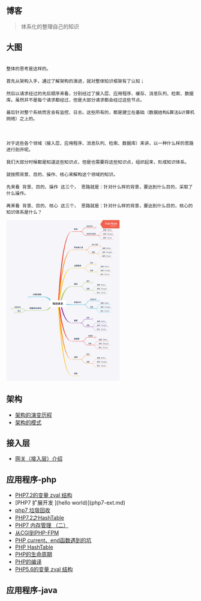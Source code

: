 ## 博客

> 体系化的整理自己的知识

## 大图

```

整体的思考是这样的。

首先从架构入手，通过了解架构的演进，就对整体知识框架有了认知；

然后以请求经过的先后顺序来看，分别经过了接入层、应用程序、缓存、消息队列、检索、数据库。虽然并不是每个请求都经过，但是大部分请求都会经过这些节点。

最后针对整个系统而言会有监控、日志。这些所有的，都是建立在基础（数据结构&算法&计算机网络）之上的。



对于这些各个领域（接入层、应用程序、消息队列、检索、数据库）来讲，以一种什么样的思路进行剖开呢。

我们大部分时候都是知道这些知识点，但是也需要将这些知识点，组织起来，形成知识体系。

就按照背景、目的、操作、核心来解构这个领域的知识。

先来看 背景、目的、操作 这三个， 思路就是：针对什么样的背景，要达到什么目的，采取了什么操作。

再来看 背景、目的、核心 这三个， 思路就是：针对什么样的背景，要达到什么目的，核心的知识体系是什么？

```

<img style=" width: 60%; " src="/image/knowledge.png" />


## 架构
- [架构的演变历程](/architecture-history)
- [架构的模式](/architecture-pattern)

## 接入层
- [网关（接入层）介绍](/gateway-introduce)

## 应用程序-php
 - [PHP7.2的变量 zval 结构](php7-2-zval.md)
 - [PHP7 扩展开发 ](hello world)](php7-ext.md)
 - [php7 垃圾回收](php7-garbage-collection.md)
 - [PHP7.2之HashTable](php7-hashtable.md)
 - [PHP7 内存管理 （二）](php7-memory-manage.md)
 - [从CGI到PHP-FPM](php-cgi.md)
 - [PHP current、end函数遇到的坑](php-current-end.md)
 - [PHP HashTable](php-hashtable.md)
 - [PHP的生命周期](php-life-cycle.md)
 - [PHP的编译](php-token.md)
 - [PHP5.6的变量 zval 结构](php-zval.md)

## 应用程序-java




